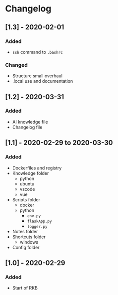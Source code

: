 # Changelog


## [1.3] - 2020-02-01

### Added
- `ssh` command to `.bashrc`

### Changed
- Structure small overhaul
- .local use and documentation

## [1.2] - 2020-03-31

### Added

- AI knowledge file
- Changelog file

## [1.1] - 2020-02-29 to 2020-03-30

### Added

- Dockerfiles and registry
- Knowledge folder
  - python
  - ubuntu
  - vscode
  - vue
- Scripts folder
  - docker
  - python
    - `env.py`
    - `flaskApp.py`
    - `logger.py`
- Notes folder
- Shortcuts folder
  - windows
- Config folder


## [1.0] - 2020-02-29

### Added

- Start of RKB
